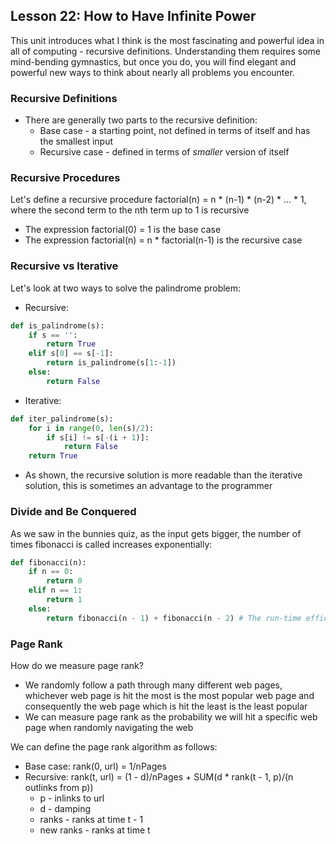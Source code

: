 ## Lesson 22: How to Have Infinite Power

This unit introduces what I think is the most fascinating and powerful idea in all of computing - recursive definitions. Understanding them requires some mind-bending gymnastics, but once you do, you will find elegant and powerful new ways to think about nearly all problems you encounter.

### Recursive Definitions
* There are generally two parts to the recursive definition:
  * Base case - a starting point, not defined in terms of itself and has the smallest input
  * Recursive case - defined in terms of *smaller* version of itself

### Recursive Procedures
Let's define a recursive procedure factorial(n) = n * (n-1) * (n-2) * ... * 1, where the second term to the nth term up to 1 is recursive
* The expression factorial(0) = 1 is the base case
* The expression factorial(n) = n * factorial(n-1) is the recursive case

### Recursive vs Iterative
Let's look at two ways to solve the palindrome problem:

* Recursive:
```python
def is_palindrome(s):
    if s == '':
        return True
    elif s[0] == s[-1]:
        return is_palindrome(s[1:-1])
    else:
        return False
```

* Iterative:
```python
def iter_palindrome(s):
    for i in range(0, len(s)/2):
        if s[i] != s[-(i + 1)]:
            return False
    return True
```

* As shown, the recursive solution is more readable than the iterative solution, this is sometimes an advantage to the programmer

### Divide and Be Conquered
As we saw in the bunnies quiz, as the input gets bigger, the number of times fibonacci is called increases exponentially:

```python
def fibonacci(n):
    if n == 0:
        return 0
    elif n == 1:
        return 1
    else:
        return fibonacci(n - 1) + fibonacci(n - 2) # The run-time efficiency here exponential, there is a better way to address this as we will see
```

### Page Rank
How do we measure page rank?
  * We randomly follow a path through many different web pages, whichever web page is hit the most is the most popular web page and consequently the web page which is hit the least is the least popular
  * We can measure page rank as the probability we will hit a specific web page when randomly navigating the web

We can define the page rank algorithm as follows:
  * Base case: rank(0, url) = 1/nPages
  * Recursive: rank(t, url) = (1 - d)/nPages + SUM(d * rank(t - 1, p)/(n outlinks from p))
    * p - inlinks to url
    * d - damping
    * ranks - ranks at time t - 1
    * new ranks - ranks at time t
